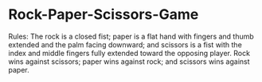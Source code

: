 # Rock-Paper-Scissors-Game
Rules: The rock is a closed fist; paper is a flat hand with fingers and thumb extended and the palm facing downward; and scissors is a fist with the index and middle fingers fully extended toward the opposing player. Rock wins against scissors; paper wins against rock; and scissors wins against paper.
